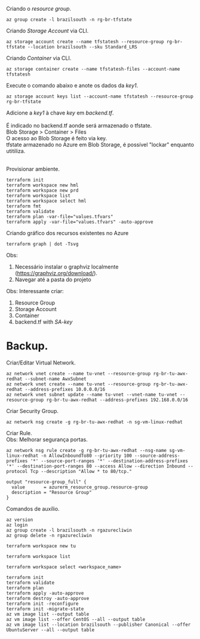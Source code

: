 Criando o *resource group*.<br>
```
az group create -l brazilsouth -n rg-br-tfstate
```

Criando *Storage Account* via CLI.<br>
```
az storage account create --name tfstatesh --resource-group rg-br-tfstate --location brazilsouth --sku Standard_LRS
```

Criando *Container* via CLI.<br>
```
az storage container create --name tfstatesh-files --account-name tfstatesh
```

Execute o comando abaixo e anote os dados da *key1*.<br>
```
az storage account keys list --account-name tfstatesh --resource-group rg-br-tfstate
```

Adicione a *key1* à chave *key* em *backend.tf*.<br>
<br>
É indicado no backend.tf aonde será armazenado o tfstate.<br>
Blob Storage > Container > Files<br>
O acesso ao Blob Storage é feito via key.<br>
tfstate armazenado no Azure em Blob Storage, é possível "lockar" enquanto utitiliza.<br>
<br>

Provisionar ambiente.<br>
```
terraform init
terraform workspace new hml
terraform workspace new prd
terraform workspace list
terraform workspace select hml
terraform fmt
terraform validate
terraform plan -var-file="values.tfvars"
terraform apply -var-file="values.tfvars" -auto-approve
```

Criando gráfico dos recursos existentes no Azure
```
terraform graph | dot -Tsvg
```

Obs: 
1. Necessário instalar o graphviz localmente (https://graphviz.org/download/).
2. Navegar até a pasta do projeto

Obs: Interessante criar:<br>
1. Resource Group
2. Storage Account
3. Container
4. backend.tf with *SA-key*


# Backup.<br>

Criar/Editar Virtual Network.<br>
```
az network vnet create --name tu-vnet --resource-group rg-br-tu-awx-redhat --subnet-name AwxSubnet
az network vnet create --name tu-vnet --resource-group rg-br-tu-awx-redhat --address-prefixes 10.0.0.0/16
az network vnet subnet update --name tu-vnet --vnet-name tu-vnet --resource-group rg-br-tu-awx-redhat --address-prefixes 192.168.0.0/16
```

Criar Security Group.<br>
```
az network nsg create -g rg-br-tu-awx-redhat -n sg-vm-linux-redhat
```

Criar Rule.<br>
Obs: Melhorar segurança portas.<br>
```
az network nsg rule create -g rg-br-tu-awx-redhat --nsg-name sg-vm-linux-redhat -n AllowInboundTo80 --priority 100 --source-address-prefixes '*' --source-port-ranges '*' --destination-address-prefixes '*' --destination-port-ranges 80 --access Allow --direction Inbound --protocol Tcp --description "Allow * to 80/tcp."
```

```
output "resource-group_full" {
  value       = azurerm_resource_group.resource-group
  description = "Resource Group"
}
```

Comandos de auxílio.<br>
```
az version
az login
az group create -l brazilsouth -n rgazurecliwin
az group delete -n rgazurecliwin

terraform workspace new tu

terraform workspace list

terraform workspace select <workspace_name>

terraform init
terraform validate
terraform plan
terraform apply -auto-approve
terraform destroy -auto-approve
terraform init -reconfigure
terraform init -migrate-state
az vm image list --output table
az vm image list --offer CentOS --all --output table
az vm image list --location brazilsouth --publisher Canonical --offer UbuntuServer --all --output table
```